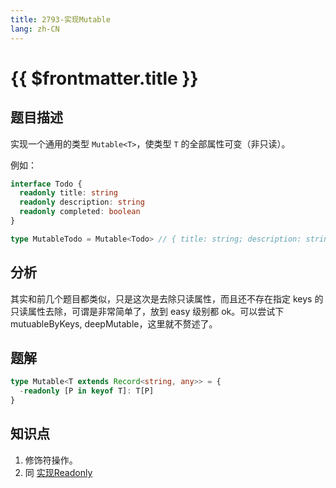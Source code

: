 ```yaml
---
title: 2793-实现Mutable
lang: zh-CN
---
```


# {{ $frontmatter.title }}

## 题目描述

实现一个通用的类型 ```Mutable<T>```，使类型 `T` 的全部属性可变（非只读）。

例如：

```typescript
interface Todo {
  readonly title: string
  readonly description: string
  readonly completed: boolean
}

type MutableTodo = Mutable<Todo> // { title: string; description: string; completed: boolean; }

```

## 分析

其实和前几个题目都类似，只是这次是去除只读属性，而且还不存在指定 keys 的只读属性去除，可谓是非常简单了，放到 easy 级别都 ok。可以尝试下 mutuableByKeys, deepMutable，这里就不赘述了。

## 题解

```ts
type Mutable<T extends Record<string, any>> = {
  -readonly [P in keyof T]: T[P]
}
```

## 知识点

1. 修饰符操作。
2. 同 [实现Readonly](/easy/7-实现Readonly.md)